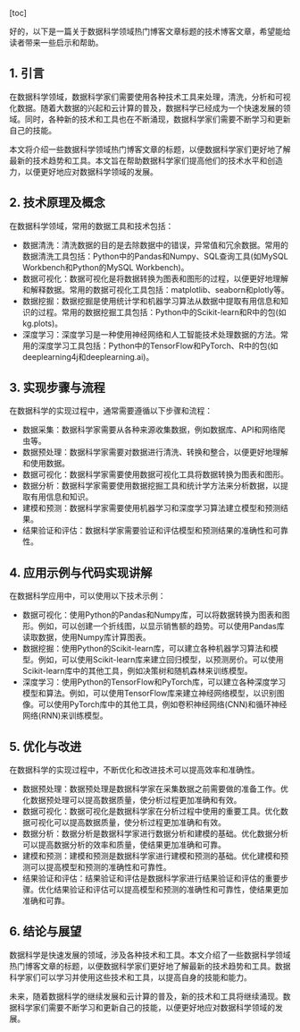 
[toc]                    
                
                
好的，以下是一篇关于数据科学领域热门博客文章标题的技术博客文章，希望能给读者带来一些启示和帮助。

## 1. 引言

在数据科学领域，数据科学家们需要使用各种技术工具来处理，清洗，分析和可视化数据。随着大数据的兴起和云计算的普及，数据科学已经成为一个快速发展的领域。同时，各种新的技术和工具也在不断涌现，数据科学家们需要不断学习和更新自己的技能。

本文将介绍一些数据科学领域热门博客文章的标题，以便数据科学家们更好地了解最新的技术趋势和工具。本文旨在帮助数据科学家们提高他们的技术水平和创造力，以便更好地应对数据科学领域的发展。

## 2. 技术原理及概念

在数据科学领域，常用的数据工具和技术包括：

- 数据清洗：清洗数据的目的是去除数据中的错误，异常值和冗余数据。常用的数据清洗工具包括：Python中的Pandas和Numpy、SQL查询工具(如MySQL Workbench和Python的MySQL Workbench)。
- 数据可视化：数据可视化是将数据转换为图表和图形的过程，以便更好地理解和解释数据。常用的数据可视化工具包括：matplotlib、seaborn和plotly等。
- 数据挖掘：数据挖掘是使用统计学和机器学习算法从数据中提取有用信息和知识的过程。常用的数据挖掘工具包括：Python中的Scikit-learn和R中的包(如kg.plots)。
- 深度学习：深度学习是一种使用神经网络和人工智能技术处理数据的方法。常用的深度学习工具包括：Python中的TensorFlow和PyTorch、R中的包(如deeplearning4j和deeplearning.ai)。

## 3. 实现步骤与流程

在数据科学的实现过程中，通常需要遵循以下步骤和流程：

- 数据采集：数据科学家需要从各种来源收集数据，例如数据库、API和网络爬虫等。
- 数据预处理：数据科学家需要对数据进行清洗、转换和整合，以便更好地理解和使用数据。
- 数据可视化：数据科学家需要使用数据可视化工具将数据转换为图表和图形。
- 数据分析：数据科学家需要使用数据挖掘工具和统计学方法来分析数据，以提取有用信息和知识。
- 建模和预测：数据科学家需要使用机器学习和深度学习算法建立模型和预测结果。
- 结果验证和评估：数据科学家需要验证和评估模型和预测结果的准确性和可靠性。

## 4. 应用示例与代码实现讲解

在数据科学应用中，可以使用以下技术示例：

- 数据可视化：使用Python的Pandas和Numpy库，可以将数据转换为图表和图形。例如，可以创建一个折线图，以显示销售额的趋势。可以使用Pandas库读取数据，使用Numpy库计算图表。
- 数据挖掘：使用Python的Scikit-learn库，可以建立各种机器学习算法和模型。例如，可以使用Scikit-learn库来建立回归模型，以预测房价。可以使用Scikit-learn库中的其他工具，例如决策树和随机森林来训练模型。
- 深度学习：使用Python的TensorFlow和PyTorch库，可以建立各种深度学习模型和算法。例如，可以使用TensorFlow库来建立神经网络模型，以识别图像。可以使用PyTorch库中的其他工具，例如卷积神经网络(CNN)和循环神经网络(RNN)来训练模型。

## 5. 优化与改进

在数据科学的实现过程中，不断优化和改进技术可以提高效率和准确性。

- 数据预处理：数据预处理是数据科学家在采集数据之前需要做的准备工作。优化数据预处理可以提高数据质量，使分析过程更加准确和有效。
- 数据可视化：数据可视化是数据科学家在分析过程中使用的重要工具。优化数据可视化可以提高数据质量，使分析过程更加准确和有效。
- 数据分析：数据分析是数据科学家进行数据分析和建模的基础。优化数据分析可以提高数据分析的效率和质量，使结果更加准确和可靠。
- 建模和预测：建模和预测是数据科学家进行建模和预测的基础。优化建模和预测可以提高模型和预测的准确性和可靠性。
- 结果验证和评估：结果验证和评估是数据科学家进行结果验证和评估的重要步骤。优化结果验证和评估可以提高模型和预测的准确性和可靠性，使结果更加准确和可靠。

## 6. 结论与展望

数据科学是快速发展的领域，涉及各种技术和工具。本文介绍了一些数据科学领域热门博客文章的标题，以便数据科学家们更好地了解最新的技术趋势和工具。数据科学家们可以学习并使用这些技术和工具，以提高自身的技能和能力。

未来，随着数据科学的继续发展和云计算的普及，新的技术和工具将继续涌现。数据科学家们需要不断学习和更新自己的技能，以便更好地应对数据科学领域的发展。

